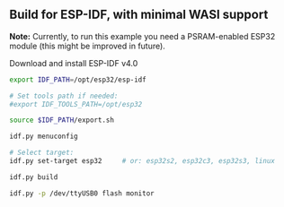 ## Build for ESP-IDF, with minimal WASI support

**Note:** Currently, to run this example you need a PSRAM-enabled ESP32 module (this might be improved in future).

Download and install ESP-IDF v4.0

```sh
export IDF_PATH=/opt/esp32/esp-idf

# Set tools path if needed:
#export IDF_TOOLS_PATH=/opt/esp32

source $IDF_PATH/export.sh

idf.py menuconfig

# Select target:
idf.py set-target esp32     # or: esp32s2, esp32c3, esp32s3, linux

idf.py build

idf.py -p /dev/ttyUSB0 flash monitor

```
